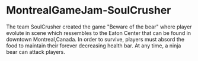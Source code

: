 # MontrealGameJam-SoulCrusher
The team SoulCrusher created the game "Beware of the bear" where player evolute in scene which ressembles to the Eaton Center that can be found in downtown Montreal,Canada.
In order to survive, players must absord the food to maintain their forever decreasing health bar.
At any time, a ninja bear can attack players.
